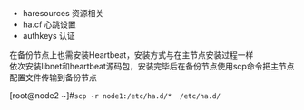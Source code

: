 * haresources 资源相关
* ha.cf 心跳设置
* authkeys 认证

在备份节点上也需安装Heartbeat，安装方式与在主节点安装过程一样  
依次安装libnet和heartbeat源码包，安装完毕后在备份节点使用scp命令把主节点配置文件传输到备份节点  

[root@node2 ~]#`scp -r node1:/etc/ha.d/*  /etc/ha.d/`   

